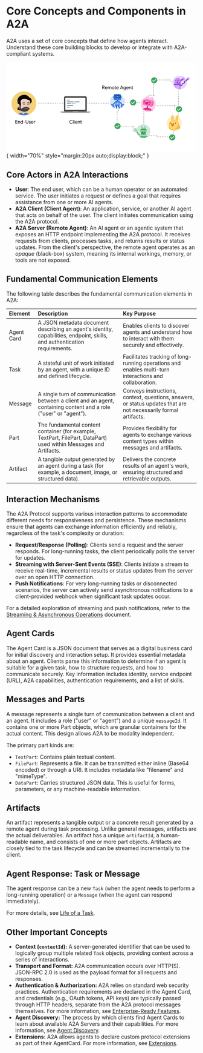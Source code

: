# Core Concepts and Components in A2A

A2A uses a set of core concepts that define how agents interact.
Understand these core building blocks to develop or integrate with A2A-compliant
systems.

![A2A Actors showing a User, A2A Client (Client Agent), and A2A Server (Remote Agent)](../assets/a2a-actors.png){ width="70%" style="margin:20px auto;display:block;" }

## Core Actors in A2A Interactions

-   **User**: The end user, which can be a human operator or an automated
    service. The user initiates a request or defines a goal that requires
    assistance from one or more AI agents.
-   **A2A Client (Client Agent)**: An application, service, or another AI agent
    that acts on behalf of the user. The client initiates communication using the
    A2A protocol.
-   **A2A Server (Remote Agent)**: An AI agent or an agentic system that exposes
    an HTTP endpoint implementing the A2A protocol. It receives requests from
    clients, processes tasks, and returns results or status updates. From the client's perspective,
    the remote agent operates as an _opaque_ (black-box) system, meaning its internal workings, memory, or tools are not exposed.


## Fundamental Communication Elements

The following table describes the fundamental communication elements in A2A:

| Element | Description | Key Purpose |
| :------ | :---------- | :---------- |
| Agent Card | A JSON metadata document describing an agent's identity, capabilities, endpoint, skills, and authentication requirements. | Enables clients to discover agents and understand how to interact with them securely and effectively. |
| Task | A stateful unit of work initiated by an agent, with a unique ID and defined lifecycle. | Facilitates tracking of long-running operations and enables multi-turn interactions and collaboration. |
| Message | A single turn of communication between a client and an agent, containing content and a role ("user" or "agent"). | Conveys instructions, context, questions, answers, or status updates that are not necessarily formal artifacts. |
| Part | The fundamental content container (for example, TextPart, FilePart, DataPart) used within Messages and Artifacts. | Provides flexibility for agents to exchange various content types within messages and artifacts. |
| Artifact | A tangible output generated by an agent during a task (for example, a document, image, or structured data). | Delivers the concrete results of an agent's work, ensuring structured and retrievable outputs. |


## Interaction Mechanisms

The A2A Protocol supports various interaction patterns to accommodate different
needs for responsiveness and persistence. These mechanisms ensure that agents
can exchange information efficiently and reliably, regardless of the task's
complexity or duration:

-   **Request/Response (Polling)**: Clients send a request and the server
    responds. For long-running tasks, the client periodically polls the server
    for updates.
-   **Streaming with Server-Sent Events (SSE)**: Clients initiate a stream to
    receive real-time, incremental results or status updates from the server
    over an open HTTP connection.
-   **Push Notifications**: For very long-running tasks or disconnected
    scenarios, the server can actively send asynchronous notifications to a
    client-provided webhook when significant task updates occur.

For a detailed exploration of streaming and push notifications, refer to the
[Streaming & Asynchronous Operations](./streaming-and-async.md) document.

## Agent Cards

The Agent Card is a JSON document that serves as a digital business card for
initial discovery and interaction setup. It provides essential metadata about an
agent. Clients parse this information to determine if an agent is suitable for a
given task, how to structure requests, and how to communicate securely. Key
information includes identity, service endpoint (URL), A2A capabilities,
authentication requirements, and a list of skills.

## Messages and Parts

A message represents a single turn of communication between a client and an
agent. It includes a role ("user" or "agent") and a unique `messageId`. It
contains one or more Part objects, which are granular containers for the actual
content. This design allows A2A to be modality independent.

The primary part kinds are:

  - `TextPart`: Contains plain textual content.
  - `FilePart`: Represents a file. It can be transmitted either inline (Base64
   encoded) or through a URI. It includes metadata like "filename" and "mimeType".
  - `DataPart`: Carries structured JSON data. This is useful for forms,
   parameters, or any machine-readable information.

## Artifacts

An artifact represents a tangible output or a concrete result generated by a
remote agent during task processing. Unlike general messages, artifacts are the
actual deliverables. An artifact has a unique `artifactId`, a human-readable
name, and consists of one or more part objects. Artifacts are closely tied to the
task lifecycle and can be streamed incrementally to the client.

## Agent Response: Task or Message

The agent response can be a new `Task` (when the agent needs to perform a
long-running operation) or a `Message` (when the agent can respond immediately).

For more details, see [Life of a Task](./life-of-a-task.md).

## Other Important Concepts

- **Context (`contextId`):** A server-generated identifier that can be used to logically group multiple related `Task` objects, providing context across a series of interactions.
- **Transport and Format:** A2A communication occurs over HTTP(S). JSON-RPC 2.0 is used as the payload format for all requests and responses.
- **Authentication & Authorization:** A2A relies on standard web security practices. Authentication requirements are declared in the Agent Card, and credentials (e.g., OAuth tokens, API keys) are typically passed through HTTP headers, separate from the A2A protocol messages themselves. For more information, see [Enterprise-Ready Features](./enterprise-ready.md).
- **Agent Discovery:** The process by which clients find Agent Cards to learn about available A2A Servers and their capabilities. For more information, see [Agent Discovery](./agent-discovery.md).
- **Extensions:** A2A allows agents to declare custom protocol extensions as part of their AgentCard. For more information, see [Extensions](./extensions.md).

